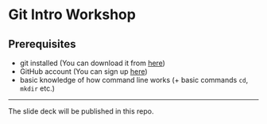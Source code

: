 # Git Intro Workshop

## Prerequisites
* git installed (You can download it from [here](https://git-scm.com/downloads))
* GitHub account (You can sign up [here](https://github.com/join))
* basic knowledge of how command line works (+ basic commands `cd`, `mkdir` etc.)

---
The slide deck will be published in this repo. 
